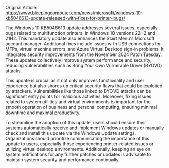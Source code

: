 Original Article: https://www.bleepingcomputer.com/news/microsoft/windows-10-kb5046613-update-released-with-fixes-for-printer-bugs/

The Windows 10 KB5046613 update addresses several issues, especially bugs related to multifunction printers, in Windows 10 versions 22H2 and 21H2. This mandatory update also enhances the Start Menu's Microsoft account manager. Additional fixes include issues with USB connections for MFPs, virtual machine errors, and Azure Virtual Desktop sign-in problems. It integrates security improvements from the November 2024 Patch Tuesday. These updates collectively improve system performance and security, reducing vulnerabilities such as Bring Your Own Vulnerable Driver (BYOVD) attacks.

This update is crucial as it not only improves functionality and user experience but also shores up critical security flaws that could be exploited by attackers. Vulnerabilities like those linked to BYOVD attacks can be significant entry points for malicious activities. Moreover, fixing issues related to system utilities and virtual environments is important for the smooth operation of business and personal computing, ensuring minimal downtime and maximal productivity.

To streamline the adoption of this update, users should ensure their systems automatically receive and implement Windows updates or manually check and install this update via the Windows Update settings. Organizations should prioritize communicating the importance of this update to users, especially those experiencing printer-related issues or utilizing virtual desktop environments. Additionally, keeping an eye on system notifications for any further patches or updates is advisable to maintain system security and performance continually.